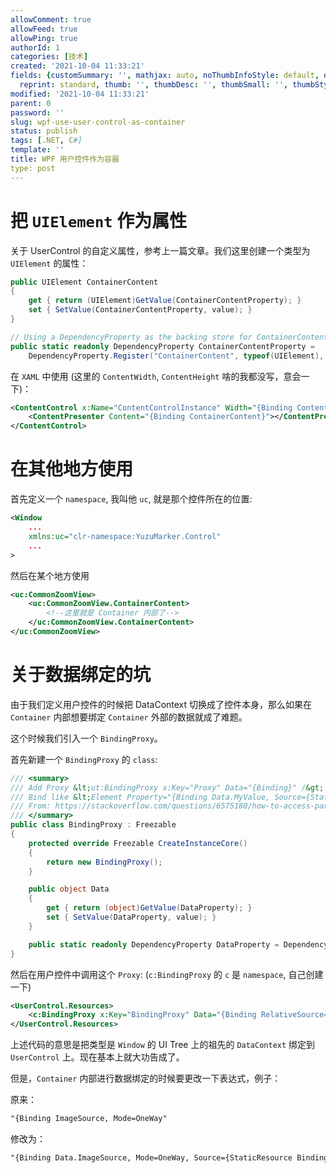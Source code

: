 ```yaml
---
allowComment: true
allowFeed: true
allowPing: true
authorId: 1
categories: [技术]
created: '2021-10-04 11:33:21'
fields: {customSummary: '', mathjax: auto, noThumbInfoStyle: default, outdatedNotice: 'no',
  reprint: standard, thumb: '', thumbDesc: '', thumbSmall: '', thumbStyle: default}
modified: '2021-10-04 11:33:21'
parent: 0
password: ''
slug: wpf-use-user-control-as-container
status: publish
tags: [.NET, C#]
template: ''
title: WPF 用户控件作为容器
type: post
---
```

# 把 `UIElement` 作为属性

关于 UserControl 的自定义属性，参考上一篇文章。我们这里创建一个类型为 `UIElement` 的属性：

```c#
public UIElement ContainerContent
{
	get { return (UIElement)GetValue(ContainerContentProperty); }
	set { SetValue(ContainerContentProperty, value); }
}

// Using a DependencyProperty as the backing store for ContainerContent.  This enables animation, styling, binding, etc...
public static readonly DependencyProperty ContainerContentProperty =
	DependencyProperty.Register("ContainerContent", typeof(UIElement), typeof(CommonZoomView), new PropertyMetadata(null));
```

在 `XAML` 中使用 (这里的 `ContentWidth`, `ContentHeight` 啥的我都没写，意会一下)：

```xml
<ContentControl x:Name="ContentControlInstance" Width="{Binding ContentWidth}" Height="{Binding ContentHeight}">
	<ContentPresenter Content="{Binding ContainerContent}"></ContentPresenter>
</ContentControl>
```

# 在其他地方使用

首先定义一个 `namespace`, 我叫他 `uc`, 就是那个控件所在的位置:

```xml
<Window
    ...
    xmlns:uc="clr-namespace:YuzuMarker.Control"
	...
>
```

然后在某个地方使用

```xml
<uc:CommonZoomView>
	<uc:CommonZoomView.ContainerContent>
		<!--这里就是 Container 内部了-->
	</uc:CommonZoomView.ContainerContent>
</uc:CommonZoomView>
```

# 关于数据绑定的坑

由于我们定义用户控件的时候把 DataContext 切换成了控件本身，那么如果在 `Container` 内部想要绑定 `Container` 外部的数据就成了难题。

这个时候我们引入一个 `BindingProxy`。

首先新建一个 `BindingProxy` 的 `class`: 

```c#
/// <summary>
/// Add Proxy &lt;ut:BindingProxy x:Key="Proxy" Data="{Binding}" /&gt; to Resources <br/>
/// Bind like &lt;Element Property="{Binding Data.MyValue, Source={StaticResource Proxy}}" /&gt; <br/>
/// From: https://stackoverflow.com/questions/6575180/how-to-access-parents-datacontext-from-a-usercontrol
/// </summary>
public class BindingProxy : Freezable
{
	protected override Freezable CreateInstanceCore()
	{
		return new BindingProxy();
	}

	public object Data
	{
		get { return (object)GetValue(DataProperty); }
		set { SetValue(DataProperty, value); }
	}

	public static readonly DependencyProperty DataProperty = DependencyProperty.Register("Data", typeof(object), typeof(BindingProxy));
}
```

然后在用户控件中调用这个 `Proxy`: (`c:BindingProxy` 的 `c` 是 `namespace`, 自己创建一下)

```xml
<UserControl.Resources>
	<c:BindingProxy x:Key="BindingProxy" Data="{Binding RelativeSource={RelativeSource FindAncestor, AncestorType={x:Type Window}},Path=DataContext}" />
</UserControl.Resources>
```

上述代码的意思是把类型是 `Window` 的 UI Tree 上的祖先的 `DataContext` 绑定到 `UserControl` 上。现在基本上就大功告成了。

但是，`Container` 内部进行数据绑定的时候要更改一下表达式，例子：

原来：
```xml
"{Binding ImageSource, Mode=OneWay"
```

修改为：

```xml
"{Binding Data.ImageSource, Mode=OneWay, Source={StaticResource BindingProxy}}"
```
